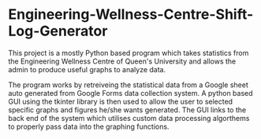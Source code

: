 # Engineering-Wellness-Centre-Shift-Log-Generator
This project is a mostly Python based program which takes statistics from the Engineering Wellness Centre of Queen's University and allows the admin to produce useful graphs to analyze data. 

The program works by retreiveing the statistical data from a Google sheet auto generated from Google Forms data collection system. A python based GUI using the tkinter library is then used to allow the user to selected specific graphs and figures he/she wants generated. The GUI links to the back end of the system which utilises custom data processing algorthems to properly pass data into the graphing functions.
